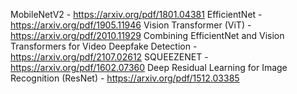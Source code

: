 MobileNetV2 - https://arxiv.org/pdf/1801.04381
EfficientNet - https://arxiv.org/pdf/1905.11946
Vision Transformer (ViT) - https://arxiv.org/pdf/2010.11929
Combining EfficientNet and Vision Transformers for Video Deepfake Detection - https://arxiv.org/pdf/2107.02612
SQUEEZENET - https://arxiv.org/pdf/1602.07360
Deep Residual Learning for Image Recognition (ResNet) - https://arxiv.org/pdf/1512.03385